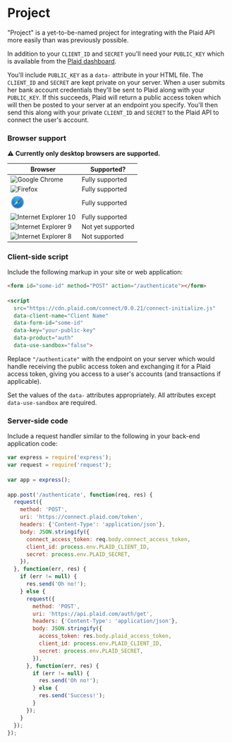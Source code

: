 # Project

"Project" is a yet-to-be-named project for integrating with the Plaid API
more easily than was previously possible.

In addition to your `CLIENT_ID` and `SECRET` you'll need your `PUBLIC_KEY`
which is available from the [Plaid dashboard][1].

You'll include `PUBLIC_KEY` as a `data-` attribute in your HTML file. The
`CLIENT_ID` and `SECRET` are kept private on your server. When a user submits
her bank account credentials they'll be sent to Plaid along with your
`PUBLIC_KEY`. If this succeeds, Plaid will return a public access token which
will then be posted to your server at an endpoint you specify. You'll then send
this along with your private `CLIENT_ID` and `SECRET` to the Plaid API to
connect the user's account.

### Browser support

:warning: __Currently only desktop browsers are supported.__

| Browser                                                                                                                                                                     | Supported?        |
| --------------------------------------------------------------------------------------------------------------------------------------------------------------------------- | ----------------- |
| <img width="32" height="32" alt="Google Chrome" src="https://raw.githubusercontent.com/alrra/browser-logos/master/chrome/chrome_64x64.png" />                               | Fully supported   |
| <img width="32" height="32" alt="Firefox" src="https://raw.githubusercontent.com/alrra/browser-logos/master/firefox/firefox_64x64.png" />                                   | Fully supported   |
| <img width="32" height="32" alt="Safari" src="https://raw.githubusercontent.com/alrra/browser-logos/master/safari/safari_64x64.png" />                                      | Fully supported   |
| <img width="32" height="32" alt="Internet Explorer" src="https://raw.githubusercontent.com/alrra/browser-logos/master/internet-explorer/internet-explorer_64x64.png" /> 10  | Fully supported   |
| <img width="32" height="32" alt="Internet Explorer" src="https://raw.githubusercontent.com/alrra/browser-logos/master/internet-explorer/internet-explorer_64x64.png" /> 9   | Not yet supported |
| <img width="32" height="32" alt="Internet Explorer" src="https://raw.githubusercontent.com/alrra/browser-logos/master/internet-explorer/internet-explorer_64x64.png" /> 8   | Not supported     |

### Client-side script

Include the following markup in your site or web application:

```html
<form id="some-id" method="POST" action="/authenticate"></form>

<script
  src="https://cdn.plaid.com/connect/0.0.21/connect-initialize.js"
  data-client-name="Client Name"
  data-form-id="some-id"
  data-key="your-public-key"
  data-product="auth"
  data-use-sandbox="false">
```

Replace `"/authenticate"` with the endpoint on your server which would handle
receiving the public access token and exchanging it for a Plaid access token,
giving you access to a user's accounts (and transactions if applicable).

Set the values of the `data-` attributes appropriately. All attributes except
`data-use-sandbox` are required.

### Server-side code

Include a request handler similar to the following in your back-end application
code:

```javascript
var express = require('express');
var request = require('request');

var app = express();

app.post('/authenticate', function(req, res) {
  request({
    method: 'POST',
    uri: 'https://connect.plaid.com/token',
    headers: {'Content-Type': 'application/json'},
    body: JSON.stringify({
      connect_access_token: req.body.connect_access_token,
      client_id: process.env.PLAID_CLIENT_ID,
      secret: process.env.PLAID_SECRET,
    }),
  }, function(err, res) {
    if (err != null) {
      res.send('Oh no!');
    } else {
      request({
        method: 'POST',
        uri: 'https://api.plaid.com/auth/get',
        headers: {'Content-Type': 'application/json'},
        body: JSON.stringify({
          access_token: res.body.plaid_access_token,
          client_id: process.env.PLAID_CLIENT_ID,
          secret: process.env.PLAID_SECRET,
        }),
      }, function(err, res) {
        if (err != null) {
          res.send('Oh no!');
        } else {
          res.send('Success!');
        }
      });
    }
  });
});
```


[1]: https://plaid.com/account/
